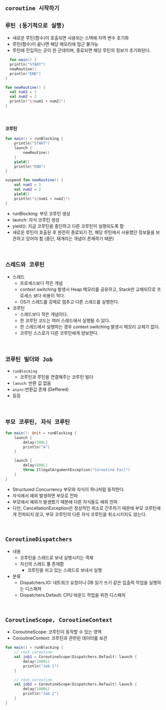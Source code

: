 ## `coroutine 시작하기`

## `루틴 (동기적으로 실행)`

- 새로운 루틴(함수)이 호출되면 사용되는 스택에 지역 변수 초기화
- 루틴(함수)이 끝나면 해당 메모리에 접근 불가능
- 루틴에 진입하는 곳이 한 군데이며, 종료되면 해당 루틴의 정보가 초기화된다.

```kotlin
  fun main() {
  println("START")
  newRoutine()
  println("END")
}

fun newRoutine() {
  val num1 = 1
  val num2 = 2
  println("${num1 + num2}")
}
```

<br>

### `코루틴`

```kotlin
fun main() = runBlocking {
    println("START")
    launch {
        newRoutine()
    }
    yield()
    println("END")
}

suspend fun newRoutine() {
    val num1 = 1
    val num2 = 2
    yield()
    println("${num1 + num2}")
}
```

- runBlocking: 부모 코루틴 생성
- launch: 자식 코루틴 생성
- yield(): 지금 코루틴을 중단하고 다른 코루틴이 실행되도록 함
- 새로운 루틴이 호출된 후 완전히 종료되기 전, 해당 루틴에서 사용했던 정보들을 보관하고 있어야 함 (중단, 재개라는 개념이 존재하기 때문)

<br>

## `스레드와 코루틴`

- 스레드
  - 프로세스보다 작은 개념 
  - context switching 발생시 Heap 메모리를 공유하고, Stack만 교체되므로 프로세스 보다 비용이 적다.
  - OS가 스레드를 강제로 멈추고 다른 스레드를 실행한다.
- 코루틴
  - 스레드보다 작은 개념이다.
  - 한 코루틴 코드는 여러 스레드에서 실행될 수 있다.
  - 한 스레드에서 실행하는 경우 context switching 발생시 메모리 교체가 없다.
  - 코루틴 스스로가 다른 코루틴에게 양보한다.

<br>

## `코루틴 빌더와 Job`

- `runBlocking`
  - 코루틴과 루틴을 연결해주는 코루틴 빌더
- `lanuch`: 반환 값 없음
- `async`:반환값 존재 (Deffered)
- 등등

<br>

## `부모 코루틴, 자식 코루틴`

```kotlin
fun main(): Unit = runBlocking {
    launch {
        delay(500L)
        println("A")
    }

    launch {
        delay(600L)
        throw IllegalArgumentException("Coroutine Fail")
    }
}
```

- Structured Concurrency 부모와 자식이 하나처럼 동작한다.
- 자식에서 예외 발생하면 부모로 전파
- 부모에서 예외가 발생했기 때문에 다른 자식들도 예외 전파
- 다만, CancellationException은 정상적인 취소로 간주하기 때문에 부모 코루틴에게 전파되지 않고, 부모 코루틴의 다른 자식 코루틴을 취소시키지도 않는다.

<br>

## `CoroutineDispatchers`

- 내용
  - 코루틴을 스레드로 보내 실행시키는 객체 
  - 자신의 스레드 풀 존재함
    - 코루틴을 쉬고 있는 스레드로 보내서 실행
- 분류
  - Dispatchers.IO: 네트워크 요청이나 DB 읽기 쓰기 같은 입출력 작업을 실행하는 디스패쳐
  - Dispatchers.Default: CPU 바운드 작업을 위한 디스패처


<br>

## `CoroutineScope, CoroutineContext`

- CoroutineScope: 코루틴이 동작할 수 있는 영역
- CoroutineContext: 코루틴과 관련된 데이터를 보관

```kotlin
fun main() = runBlocking {
    // root coroutine
    val job1 = CoroutineScope(Dispatchers.Default).launch {
        delay(1000L)
        println("Job 1")
    }

    // root coroutine
    val job2 = CoroutineScope(Dispatchers.Default).launch {
        delay(1000L)
        println("Job 2")
    }
}
```

